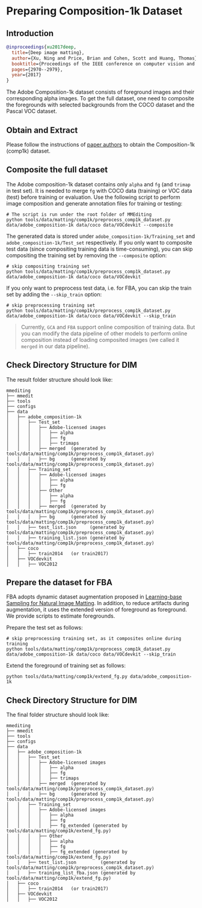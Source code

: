 # Preparing Composition-1k Dataset

## Introduction

<!-- [DATASET] -->

```bibtex
@inproceedings{xu2017deep,
  title={Deep image matting},
  author={Xu, Ning and Price, Brian and Cohen, Scott and Huang, Thomas},
  booktitle={Proceedings of the IEEE conference on computer vision and pattern recognition},
  pages={2970--2979},
  year={2017}
}
```

The Adobe Composition-1k dataset consists of foreground images and their corresponding alpha images.
To get the full dataset, one need to composite the foregrounds with selected backgrounds from the COCO dataset and the Pascal VOC dataset.

## Obtain and Extract

Please follow the instructions of [paper authors](https://sites.google.com/view/deepimagematting) to obtain the Composition-1k (comp1k) dataset.

## Composite the full dataset

The Adobe composition-1k dataset contains only `alpha` and `fg` (and `trimap` in test set).
It is needed to merge `fg` with COCO data (training) or VOC data (test) before training or evaluation.
Use the following script to perform image composition and generate annotation files for training or testing:

```shell
# The script is run under the root folder of MMEditing
python tools/data/matting/comp1k/preprocess_comp1k_dataset.py data/adobe_composition-1k data/coco data/VOCdevkit --composite
```

The generated data is stored under `adobe_composition-1k/Training_set` and `adobe_composition-1k/Test_set` respectively.
If you only want to composite test data (since compositing training data is time-consuming), you can skip compositing the training set by removing the `--composite` option:

```shell
# skip compositing training set
python tools/data/matting/comp1k/preprocess_comp1k_dataset.py data/adobe_composition-1k data/coco data/VOCdevkit
```

If you only want to preprocess test data, i.e. for FBA, you can skip the train set by adding the `--skip_train` option:

```shell
# skip preprocessing training set
python tools/data/matting/comp1k/preprocess_comp1k_dataset.py data/adobe_composition-1k data/coco data/VOCdevkit --skip_train
```

> Currently, `GCA` and `FBA` support online composition of training data. But you can modify the data pipeline of other models to perform online composition instead of loading composited images (we called it `merged` in our data pipeline).

## Check Directory Structure for DIM

The result folder structure should look like:

```text
mmediting
├── mmedit
├── tools
├── configs
├── data
│   ├── adobe_composition-1k
│   │   ├── Test_set
│   │   │   ├── Adobe-licensed images
│   │   │   │   ├── alpha
│   │   │   │   ├── fg
│   │   │   │   ├── trimaps
│   │   │   ├── merged  (generated by tools/data/matting/comp1k/preprocess_comp1k_dataset.py)
│   │   │   ├── bg      (generated by tools/data/matting/comp1k/preprocess_comp1k_dataset.py)
│   │   ├── Training_set
│   │   │   ├── Adobe-licensed images
│   │   │   │   ├── alpha
│   │   │   │   ├── fg
│   │   │   ├── Other
│   │   │   │   ├── alpha
│   │   │   │   ├── fg
│   │   │   ├── merged  (generated by tools/data/matting/comp1k/preprocess_comp1k_dataset.py)
│   │   │   ├── bg      (generated by tools/data/matting/comp1k/preprocess_comp1k_dataset.py)
│   │   ├── test_list.json     (generated by tools/data/matting/comp1k/preprocess_comp1k_dataset.py)
│   │   ├── training_list.json (generated by tools/data/matting/comp1k/preprocess_comp1k_dataset.py)
│   ├── coco
│   │   ├── train2014   (or train2017)
│   ├── VOCdevkit
│   │   ├── VOC2012
```
## Prepare the dataset for FBA

FBA adopts dynamic dataset augmentation proposed in [Learning-base Sampling for Natural Image Matting](https://openaccess.thecvf.com/content_CVPR_2019/papers/Tang_Learning-Based_Sampling_for_Natural_Image_Matting_CVPR_2019_paper.pdf).
In addition, to reduce artifacts during augmentation, it uses the extended version of foreground as foreground.
We provide scripts to estimate foregrounds.

Prepare the test set as follows:

```shell
# skip preprocessing training set, as it composites online during training
python tools/data/matting/comp1k/preprocess_comp1k_dataset.py data/adobe_composition-1k data/coco data/VOCdevkit --skip_train
```

Extend the foreground of training set as follows:

```shell
python tools/data/matting/comp1k/extend_fg.py data/adobe_composition-1k
```

## Check Directory Structure for DIM

The final folder structure should look like:

```text
mmediting
├── mmedit
├── tools
├── configs
├── data
│   ├── adobe_composition-1k
│   │   ├── Test_set
│   │   │   ├── Adobe-licensed images
│   │   │   │   ├── alpha
│   │   │   │   ├── fg
│   │   │   │   ├── trimaps
│   │   │   ├── merged  (generated by tools/data/matting/comp1k/preprocess_comp1k_dataset.py)
│   │   │   ├── bg      (generated by tools/data/matting/comp1k/preprocess_comp1k_dataset.py)
│   │   ├── Training_set
│   │   │   ├── Adobe-licensed images
│   │   │   │   ├── alpha
│   │   │   │   ├── fg
│   │   │   │   ├── fg_extended (generated by tools/data/matting/comp1k/extend_fg.py)
│   │   │   ├── Other
│   │   │   │   ├── alpha
│   │   │   │   ├── fg
│   │   │   │   ├── fg_extended (generated by tools/data/matting/comp1k/extend_fg.py)
│   │   ├── test_list.json         (generated by tools/data/matting/comp1k/preprocess_comp1k_dataset.py)
│   │   ├── training_list_fba.json (generated by tools/data/matting/comp1k/extend_fg.py)
│   ├── coco
│   │   ├── train2014   (or train2017)
│   ├── VOCdevkit
│   │   ├── VOC2012
```
